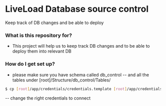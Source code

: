 # LiveLoad Database source control #

Keep track of DB changes and be able to deploy

### What is this repository for? ###

- This project will help us to keep track DB changes and to be able to deploy them into relevant DB

### How do I get set up? ###

- please make sure you have schema called db_control
-- and all the tables under [root]/Structure/db_control/Tables/

```sh
$ cp [root]/app/credentials/credentials.template [root]/app/credentials/credentials
```
-- change the right credentials to connect

